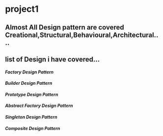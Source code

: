 # project1
## Almost All Design pattern are covered Creational,Structural,Behavioural,Architectural....
## list of Design i have covered...
#### ***Factory Design Pattern***
#### *Builder Design Pattern*
#### *Prototype Design Pattern*
#### *Abstract Factory Design Pattern*
#### *Singleton Design Pattern*
#### *Composite Design Pattern*
